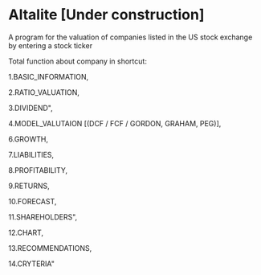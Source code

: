 # Altalite [Under construction]
A program for the valuation of companies listed in the US stock exchange by entering a stock ticker

Total function about company in shortcut:

 1.BASIC_INFORMATION,
 
 2.RATIO_VALUATION,
 
 3.DIVIDEND",
 
 4.MODEL_VALUTAION [(DCF / FCF / GORDON, GRAHAM, PEG)],
 
 6.GROWTH,
 
 7.LIABILITIES,
 
 8.PROFITABILITY,
 
 9.RETURNS,
 
 10.FORECAST,
 
 11.SHAREHOLDERS",
 
 12.CHART,
 
 13.RECOMMENDATIONS,
 
 14.CRYTERIA"

